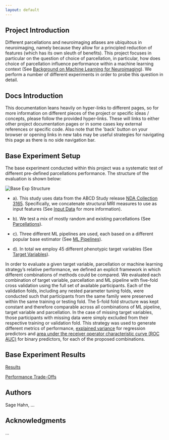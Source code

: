 ```yaml
---
layout: default
---
```


## Project Introduction

Different parcellations and neuroimaging atlases are ubiquitous in neuroimaging, namely because they allow for a principled
reduction of features (which has its own sleuth of benefits). This project focuses in particular on the question of
choice of parcellation, in particular, how does choice of parcellation influence performance
within a machine learning context (See [Background on Machine Learning for Neuroimaging](./ml_neuroimaging.html)). We
perform a number of different experiments in order to probe this question in detail.

## Docs Introduction

This documentation leans heavily on hyper-links to different pages, so for more information on different
pieces of the project or specific ideas / concepts, please follow the provided hyper-links. These will links
to either other project documentation pages or in some cases key external references or specific code. Also note that the
'back' button on your browser or opening links in new tabs may be useful strategies for navigating this page as there
is no side navigation bar.

## Base Experiment Setup

The base experiment conducted within this project was a systematic test of different pre-defined parcellations performance.
The structure of the evaluation is shown below:

![Base Exp Structure](https://raw.githubusercontent.com/sahahn/Parcs_Project/master/analyze/Figures/Figure1.png)

- a). This study uses data from the ABCD Study release [NDA Collection 3165](https://collection3165.readthedocs.io/en/stable/).
Specifically, we concatenate structural MRI measures to use as input features (See [Input Data](./input_data.html) for more information).

- b). We test a mix of mostly random and existing parcellations (See [Parcellations](./parcellations.html)).

- c). Three different ML pipelines are used, each based on a different popular base estimator (See [ML Pipelines](./ml_pipelines.html)).

- d). In total we employ 45 different phenotypic target variables (See [Target Variables](./variables.html)).

In order to evaluate a given target variable, parcellation or machine learning strategy’s relative performance,
we defined an explicit framework in which different combinations of methods could be compared.
We evaluated each combination of target variable, parcellation and ML pipeline with five-fold
cross validation using the full set of available participants.
Each of the validation folds, including any nested parameter tuning folds,
were conducted such that participants from the same family
were preserved within the same training or testing fold. The 5-fold fold structure was kept
constant and therefore comparable across
all combinations of ML pipeline, target variable and parcellation. In the case of
missing target variables, those participants with missing data were simply excluded from their respective
training or validation fold. This strategy was used to generate different metrics of performance,
[explained variance](https://scikit-learn.org/stable/modules/model_evaluation.html#explained-variance-score) for regression predictors
and [area under the receiver operator characteristic curve (ROC AUC)](https://scikit-learn.org/stable/modules/model_evaluation.html#roc-metrics)
for binary predictors, for each of the proposed combinations.

## Base Experiment Results

[Results](./results.html)

[Performance Trade-Offs](./trade_offs.html)

## Authors

Sage Hahn, ... 

## Acknowledgments 

... 